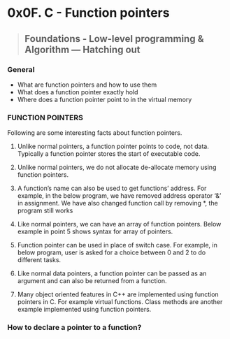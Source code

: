 # 0x0F. C - Function pointers
> ## Foundations - Low-level programming & Algorithm ― Hatching out

### General

* What are function pointers and how to use them
* What does a function pointer exactly hold
* Where does a function pointer point to in the virtual memory

### FUNCTION POINTERS

Following are some interesting facts about function pointers. 

1. Unlike normal pointers, a function pointer points to code, not data. Typically a function pointer stores the start of executable code. 

2. Unlike normal pointers, we do not allocate de-allocate memory using function pointers. 

3. A function’s name can also be used to get functions’ address. For example, in the below program, we have removed address operator ‘&’ in assignment. We have also changed function call by removing *, the program still works 

4. Like normal pointers, we can have an array of function pointers. Below example in point 5 shows syntax for array of pointers. 

5. Function pointer can be used in place of switch case. For example, in below program, user is asked for a choice between 0 and 2 to do different tasks. 

6. Like normal data pointers, a function pointer can be passed as an argument and can also be returned from a function. 

7. Many object oriented features in C++ are implemented using function pointers in C. For example virtual functions. Class methods are another example implemented using function pointers. 

### How to declare a pointer to a function? 
